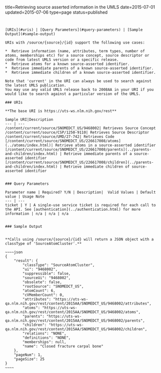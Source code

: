 title=Retrieving source asserted information in the UMLS
date=2015-07-01
updated=2015-07-06
type=page
status=published
~~~~~~


[URIs](#uris) | [Query Parameters](#query-parameters) | [Sample Output](#sample-output)

URIs with /source/{source}/{id} support the following use cases:

*  Retrieve information (name, attributes, term types, number of atoms, memberships etc) for a source concept, source descriptor or code from latest UMLS version or a specific release.
*  Retrieve atoms for a known source-asserted identifier.
*  Retrieve immediate parents of a known source-asserted identifier.
*  Retrieve immediate children of a known source-asserted identifier.

Note that 'current' in the URI can always be used to search against the latest UMLS publication.
You may use any valid UMLS release back to 2008AA in your URI if you would like to search against a particular version of the UMLS.

### URIs

**The base URI is https://uts-ws.nlm.nih.gov/rest**

Sample URI|Description
--- | ---
/content/current/source/SNOMEDCT_US/9468002| Retrieves Source Concept
/content/current/source/CSP/1250-9110| Retrieves Source Descriptor
/content/current/source/UMD/27-742| Retrieves Code
[/content/current/source/SNOMEDCT_US/226617008/atoms](../atoms/index.html)| Retrieve atoms in a source-asserted identifier
[/content/current/source/SNOMEDCT_US/226617008/parents](../parents-and-children/index.html) | Retrieve immediate parents of a source-asserted identifier
[/content/current/source/SNOMEDCT_US/226617008/children](../parents-and-children/index.html) | Retrieve immediate children of source-asserted identifier


### Query Parameters

Parameter name | Required? Y/N | Description|  Valid Values | Default value | Usage Note
--- | ---
ticket | Y | A single-use service ticket is required for each call to the API. See [authentication](../authentication.html) for more information | n/a | n/a | n/a


### Sample Output


**Calls using /source/{source}/{id} will return a JSON object with a classType of 'SourceAtomCluster'.**

~~~~json
{
    "result": {
        "classType": "SourceAtomCluster",
        "ui": "9468002",
        "suppressible": false,
        "sourceUi": "9468002",
        "obsolete": false,
        "rootSource": "SNOMEDCT_US",
        "atomCount": 6,
        "cVMemberCount": 0,
        "attributes": "https://uts-ws-qa.nlm.nih.gov/rest/content/2015AA/SNOMEDCT_US/9468002/attributes",
        "atoms": "https://uts-ws-qa.nlm.nih.gov/rest/content/2015AA/SNOMEDCT_US/9468002/atoms",
        "parents": "https://uts-ws-qa.nlm.nih.gov/rest/content/2015AA/SNOMEDCT_US/9468002/parents",
        "children": "https://uts-ws-qa.nlm.nih.gov/rest/content/2015AA/SNOMEDCT_US/9468002/children",
        "relations": "NONE",
        "definitions": "NONE",
        "memberships": null,
        "name": "Closed fracture carpal bone"
    },
    "pageNum": 1,
    "pageSize": 25
}
~~~~
